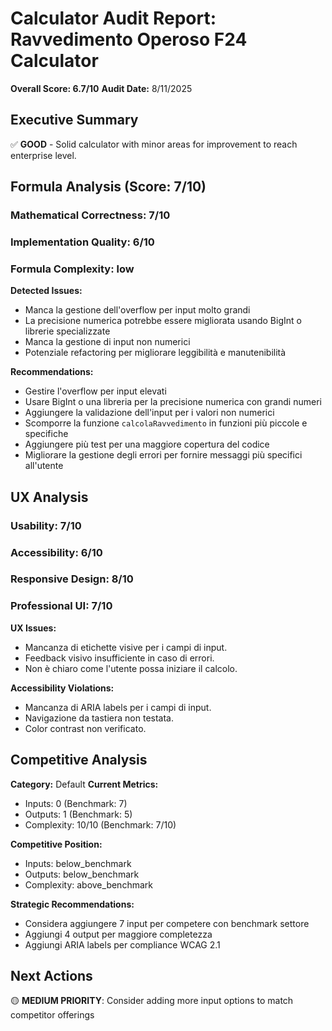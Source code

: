 # Calculator Audit Report: Ravvedimento Operoso F24 Calculator

**Overall Score: 6.7/10**
**Audit Date:** 8/11/2025

## Executive Summary

✅ **GOOD** - Solid calculator with minor areas for improvement to reach enterprise level.

## Formula Analysis (Score: 7/10)

### Mathematical Correctness: 7/10
### Implementation Quality: 6/10
### Formula Complexity: low

**Detected Issues:**
- Manca la gestione dell'overflow per input molto grandi
- La precisione numerica potrebbe essere migliorata usando BigInt o librerie specializzate
- Manca la gestione di input non numerici
- Potenziale refactoring per migliorare leggibilità e manutenibilità

**Recommendations:**
- Gestire l'overflow per input elevati
- Usare BigInt o una libreria per la precisione numerica con grandi numeri
- Aggiungere la validazione dell'input per i valori non numerici
- Scomporre la funzione `calcolaRavvedimento` in funzioni più piccole e specifiche
- Aggiungere più test per una maggiore copertura del codice
- Migliorare la gestione degli errori per fornire messaggi più specifici all'utente

## UX Analysis

### Usability: 7/10
### Accessibility: 6/10  
### Responsive Design: 8/10
### Professional UI: 7/10

**UX Issues:**
- Mancanza di etichette visive per i campi di input.
- Feedback visivo insufficiente in caso di errori.
- Non è chiaro come l'utente possa iniziare il calcolo.

**Accessibility Violations:**
- Mancanza di ARIA labels per i campi di input.
- Navigazione da tastiera non testata.
- Color contrast non verificato.

## Competitive Analysis

**Category:** Default
**Current Metrics:**
- Inputs: 0 (Benchmark: 7)
- Outputs: 1 (Benchmark: 5)
- Complexity: 10/10 (Benchmark: 7/10)

**Competitive Position:**
- Inputs: below_benchmark
- Outputs: below_benchmark  
- Complexity: above_benchmark

**Strategic Recommendations:**
- Considera aggiungere 7 input per competere con benchmark settore
- Aggiungi 4 output per maggiore completezza
- Aggiungi ARIA labels per compliance WCAG 2.1

## Next Actions

🟡 **MEDIUM PRIORITY**: Consider adding more input options to match competitor offerings
